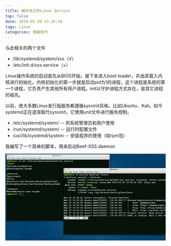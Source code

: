 ```yaml
---
title: 编写自己的Linux Service
top: false
date: 2019-05-20 17:35:16
tags: Linux
categories: 电脑技巧
---
```

与此相关的两个文件
- /lib/systemd/system/xxx（√）
- /etc/init.d/xxx.service（×）
<!-- more -->

Linux操作系统的启动首先从BIOS开始，接下来进入boot loader，并由其载入内核进行初始化。内核初始化的第一步就是启动pid为1的进程，这个进程是系统的第一个进程，它负责产生其他所有用户进程。init以守护进程方式存在，是其它进程的祖先。

以前，绝大多数Linux发行版服务都遵循sysvinit风格。比如Ubuntu、Kali。如今systemd正在逐渐取代sysvinit。它使用unit文件进行服务控制。

- /etc/systemd/system/      -- 供系统管理员和用户使用
- /run/systemd/system/      -- 运行时配置文件
- /usr/lib/systemd/system   -- 安装程序的使用（如rpm包）

我编写了一个简单的脚本，用来启动Beef-XSS daemon

![](/uploads/beef-xss-service.png)
